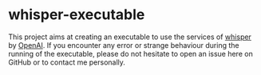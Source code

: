 # whisper-executable

This project aims at creating an executable to use the services of [whisper](https://github.com/openai/whisper) by [OpenAI](https://openai.com/). If you encounter any error or strange behaviour during the running of the executable, please do not hesitate to open an issue here on GitHub or to contact me personally.

